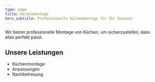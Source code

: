 ```yaml
---
type: page
title: Küchenmontage
hero_subtitle: Professionelle Küchenmontage für Ihr Zuhause
---
```


Wir bieten professionelle Montage von Küchen, um sicherzustellen, dass alles perfekt passt.

## Unsere Leistungen

- Küchenmontage
- Anpassungen
- Nachbetreuung
